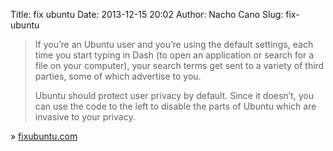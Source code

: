 Title: fix ubuntu
Date: 2013-12-15 20:02
Author: Nacho Cano
Slug: fix-ubuntu

> If you’re an Ubuntu user and you’re using the default settings, each
> time you start typing in Dash (to open an application or search for a
> file on your computer), your search terms get sent to a variety of
> third parties, some of which advertise to you.
>
> Ubuntu should protect user privacy by default. Since it doesn’t, you
> can use the code to the left to disable the parts of Ubuntu which are
> invasive to your privacy.

» [fixubuntu.com][]

  [fixubuntu.com]: https://fixubuntu.com/
    "fix ubuntu"
